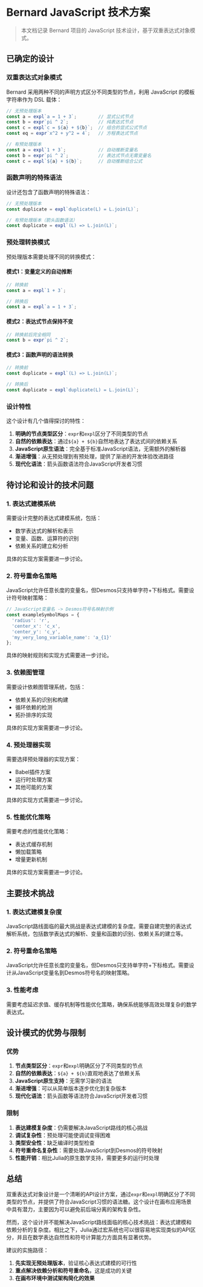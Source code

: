 # Bernard JavaScript 技术方案

> 本文档记录 Bernard 项目的 JavaScript 技术设计，基于双重表达式对象模式。

## 已确定的设计

### 双重表达式对象模式

Bernard 采用两种不同的声明方式区分不同类型的节点，利用 JavaScript 的模板字符串作为 DSL 载体：

```javascript
// 无预处理版本
const a = expl`a = 1 + 3`;        // 显式公式节点
const b = expr`pi ^ 2`;           // 纯表达式节点  
const c = expl`c = ${a} + ${b}`;  // 组合的显式公式节点
const eq = expr`x^2 + y^2 = 4`;   // 方程表达式节点

// 有预处理版本
const a = expl`1 + 3`;            // 自动推断变量名
const b = expr`pi ^ 2`;           // 表达式节点无需变量名
const c = expl`${a} + ${b}`;      // 自动推断组合公式
```

### 函数声明的特殊语法

设计还包含了函数声明的特殊语法：

```javascript
// 无预处理版本
const duplicate = expl`duplicate(L) = L.join(L)`;

// 有预处理版本（箭头函数语法）
const duplicate = expl`(L) => L.join(L)`;
```

### 预处理转换模式

预处理版本需要处理不同的转换模式：

#### 模式1：变量定义的自动推断
```javascript
// 转换前
const a = expl`1 + 3`;

// 转换后
const a = expl`a = 1 + 3`;
```

#### 模式2：表达式节点保持不变
```javascript
// 转换前后完全相同
const b = expr`pi ^ 2`;
```

#### 模式3：函数声明的语法转换
```javascript
// 转换前
const duplicate = expl`(L) => L.join(L)`;

// 转换后
const duplicate = expl`duplicate(L) = L.join(L)`;
```

### 设计特性

这个设计有几个值得探讨的特性：

1. **明确的节点类型区分**：`expr`和`expl`区分了不同类型的节点
2. **自然的依赖表达**：通过`${a} + ${b}`自然地表达了表达式间的依赖关系
3. **JavaScript原生语法**：完全基于标准JavaScript语法，无需额外的解析器
4. **渐进增强**：从无预处理到有预处理，提供了渐进的开发体验改进路径
5. **现代化语法**：箭头函数语法符合JavaScript开发者习惯

## 待讨论和设计的技术问题

### 1. 表达式建模系统

需要设计完整的表达式建模系统，包括：
- 数学表达式的解析和表示
- 变量、函数、运算符的识别
- 依赖关系的建立和分析

具体的实现方案需要进一步讨论。

### 2. 符号重命名策略

JavaScript允许任意长度的变量名，但Desmos只支持单字符+下标格式。需要设计符号映射策略：

```javascript
// JavaScript变量名 -> Desmos符号名映射示例
const exampleSymbolMaps = {
  'radius': 'r',
  'center_x': 'c_x', 
  'center_y': 'c_y',
  'my_very_long_variable_name': 'a_{1}'
};
```

具体的映射规则和实现方式需要进一步讨论。

### 3. 依赖图管理

需要设计依赖图管理系统，包括：
- 依赖关系的识别和构建
- 循环依赖的检测
- 拓扑排序的实现

具体的实现方案需要进一步讨论。

### 4. 预处理器实现

需要选择预处理器的实现方案：
- Babel插件方案
- 运行时处理方案
- 其他可能的方案

具体的实现方式需要进一步讨论。

### 5. 性能优化策略

需要考虑的性能优化策略：
- 表达式缓存机制
- 懒加载策略
- 增量更新机制

具体的实现方案需要进一步讨论。

## 主要技术挑战

### 1. 表达式建模复杂度

JavaScript路线面临的最大挑战是表达式建模的复杂度。需要自建完整的表达式解析系统，包括数学表达式的解析、变量和函数的识别、依赖关系的建立等。

### 2. 符号重命名策略

JavaScript允许任意长度的变量名，但Desmos只支持单字符+下标格式。需要设计从JavaScript变量名到Desmos符号名的映射策略。

### 3. 性能考虑

需要考虑延迟求值、缓存机制等性能优化策略，确保系统能够高效处理复杂的数学表达式。

## 设计模式的优势与限制

### 优势

1. **节点类型区分**：`expr`和`expl`明确区分了不同类型的节点
2. **自然的依赖表达**：`${a} + ${b}`直观地表达了依赖关系
3. **JavaScript原生支持**：无需学习新的语法
4. **渐进增强**：可以从简单版本逐步优化到复杂版本
5. **现代化语法**：箭头函数等语法符合JavaScript开发者习惯

### 限制

1. **表达建模复杂度**：仍需要解决JavaScript路线的核心挑战
2. **调试复杂性**：预处理可能使调试变得困难
3. **类型安全性**：缺乏编译时类型检查
4. **符号重命名复杂性**：需要处理JavaScript到Desmos的符号映射
5. **性能开销**：相比Julia的原生数学支持，需要更多的运行时处理

## 总结

双重表达式对象设计是一个清晰的API设计方案，通过`expr`和`expl`明确区分了不同类型的节点，并提供了符合JavaScript习惯的语法糖。这个设计在画布应用场景中具有潜力，主要因为可以避免前后端分离的架构复杂性。

然而，这个设计并不能解决JavaScript路线面临的核心技术挑战：表达式建模和依赖分析的复杂度。相比之下，Julia通过宏系统也可以很容易地实现类似的API区分，并且在数学表达自然性和符号计算能力方面具有显著优势。

建议的实施路径：
1. **先实现无预处理版本**，验证核心表达式建模的可行性
2. **重点解决依赖分析和符号重命名**，这是成功的关键
3. **在画布环境中测试架构简化的效果** 